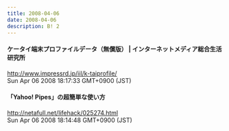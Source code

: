 ```yaml
---
title: 2008-04-06
date: 2008-04-06
description: B! 2
---
```


####     ケータイ端末プロファイルデータ（無償版） | インターネットメディア総合生活研究所  
http://www.impressrd.jp/iil/k-taiprofile/<br>
Sun Apr 06 2008 18:17:33 GMT+0900 (JST)<br>


#### 「Yahoo! Pipes」の超簡単な使い方
http://netafull.net/lifehack/025274.html<br>
Sun Apr 06 2008 18:14:48 GMT+0900 (JST)<br>


